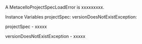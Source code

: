 A MetacelloProjectSpecLoadError is xxxxxxxxx.Instance Variables	projectSpec:		<Object>	versionDoesNotExistException:		<Object>projectSpec	- xxxxxversionDoesNotExistException	- xxxxx